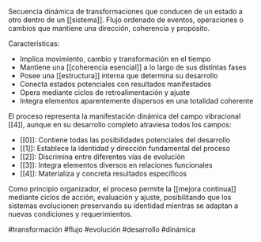 Secuencia dinámica de transformaciones que conducen de un estado a otro dentro de un [[sistema]]. Flujo ordenado de eventos, operaciones o cambios que mantiene una dirección, coherencia y propósito.

Características:
- Implica movimiento, cambio y transformación en el tiempo
- Mantiene una [[coherencia esencial]] a lo largo de sus distintas fases
- Posee una [[estructura]] interna que determina su desarrollo
- Conecta estados potenciales con resultados manifestados
- Opera mediante ciclos de retroalimentación y ajuste
- Integra elementos aparentemente dispersos en una totalidad coherente

El proceso representa la manifestación dinámica del campo vibracional [[4]], aunque en su desarrollo completo atraviesa todos los campos:
- [[0]]: Contiene todas las posibilidades potenciales del desarrollo
- [[1]]: Establece la identidad y dirección fundamental del proceso
- [[2]]: Discrimina entre diferentes vías de evolución
- [[3]]: Integra elementos diversos en relaciones funcionales
- [[4]]: Materializa y concreta resultados específicos

Como principio organizador, el proceso permite la [[mejora continua]] mediante ciclos de acción, evaluación y ajuste, posibilitando que los sistemas evolucionen preservando su identidad mientras se adaptan a nuevas condiciones y requerimientos.

#transformación #flujo #evolución #desarrollo #dinámica

